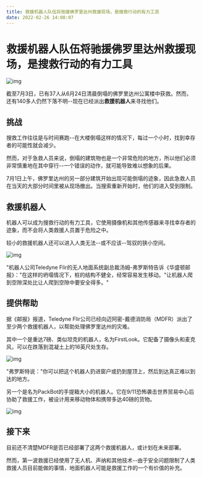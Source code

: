 ```yaml
---
title: 救援机器人队伍将驰援佛罗里达州救援现场，是搜救行动的有力工具
date: 2022-02-26 14:08:07
---
```


# 救援机器人队伍将驰援佛罗里达州救援现场，是搜救行动的有力工具

![img](https://www.freethink.com/media/pages/articles/rescue-robots/3285291516-1625231404/rescue-robots-banner-2400x1000.jpg)

截至7月3日，已有37人从6月24日清晨倒塌的佛罗里达州公寓楼中获救。然而，还有140多人仍然下落不明--现在已经派出**救援机器人**来寻找他们。

## 挑战

搜救工作往往是与时间赛跑--在大楼倒塌这样的情况下，每过一个小时，找到幸存者的可能性就会减少。

然而，对于急救人员来说，倒塌的建筑物也是一个非常危险的地方，所以他们必须非常慎重地在其中穿行--一个错误的动作，就可能导致难以想象的后果。

7月1日上午，佛罗里达州的另一部分建筑开始出现可能倒塌的迹象，因此急救人员在当天的大部分时间里被从现场撤出。当搜索重新开始时，他们的进入受到限制。

## 救援机器人

机器人可以成为搜救行动的有力工具，它使用摄像机和其他传感器来寻找幸存者的迹象，而不会将人类救援人员置于危险之中。

较小的救援机器人还可以进入人类无法--或不应该--驾驭的狭小空间。

![img](https://www.unmannedsystemstechnology.com/wp-content/uploads/2013/04/iRobot-110-FirstLook.jpg)

"机器人公司Teledyne Flir的无人地面系统副总裁汤姆-弗罗斯特告诉《华盛顿邮报》："在这样的坍塌情况下，桩的结构不健全，经常容易发生移动。"让机器人爬到空隙深处比让人爬到空隙中要安全得多。"

## 提供帮助

据《邮报》报道，Teledyne Flir公司已经向迈阿密-戴德消防局（MDFR）派出了至少两个救援机器人，以帮助处理佛罗里达州的灾难。

其中一个是重达7磅、类似坦克的机器人，名为FirstLook。它配备了摄像头和麦克风，可以在跌落到混凝土上的16英尺处生存。

![img](http://cdn.shopify.com/s/files/1/0059/3932/products/iRobot_110_FirstLook_14.jpg?v=1339531708)

"弗罗斯特说："你可以把这个机器人扔进窗户或扔到屋顶上，然后到达真正难以到达的地方。

另一个是名为PackBot的手提箱大小的机器人。它在9/11恐怖袭击世界贸易中心后协助了救援工作，被设计用来移动物体和携带多达40磅的货物。

![img](http://shvachko.net/wp-content/uploads/2013/04/iRobot_510_PackBot.jpg)

## 接下来

目前还不清楚MDFR是否已经部署了这两个救援机器人，或计划在未来部署。

然而，第一波救援已经使用了无人机、声纳和其他技术--由于安全问题限制了人类救援人员目前能做的事情，地面机器人可能是救援工作的一个有价值的补充。
